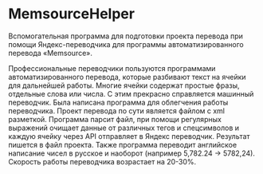# MemsourceHelper
Вспомогательная программа для подготовки проекта перевода при помощи Яндекс-переводчика для программы автоматизированного перевода «Memsource».

Профессиональные переводчики пользуются программами автоматизированного перевода, которые разбивают текст на ячейки для дальнейшей работы.
Многие ячейки содержат простые фразы, отдельные слова или числа. С этим прекрасно справляется машинный переводчик. Была написана программа для облегчения работы переводчика. 
Проект перевода по сути является файлом с xml разметкой. Программа парсит файл, при помощи регулярных выражений очищает данные от различных тегов и спецсимволов и каждую ячейку через API отправляет в Яндекс переводчик. Результат пишется в файл проекта. 
Также программа переводит английское написание чисел в русское и наоборот (например 5,782.24  -> 5782,24).
Скорость работы переводчика возрастает на 20-30%.

